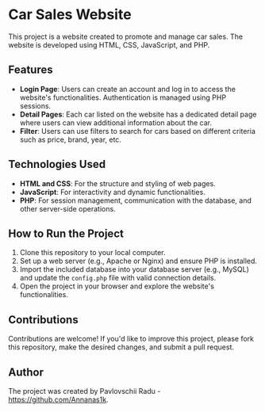 # Car Sales Website

This project is a website created to promote and manage car sales. The website is developed using HTML, CSS, JavaScript, and PHP.

## Features

- **Login Page**: Users can create an account and log in to access the website's functionalities. Authentication is managed using PHP sessions.
- **Detail Pages**: Each car listed on the website has a dedicated detail page where users can view additional information about the car.
- **Filter**: Users can use filters to search for cars based on different criteria such as price, brand, year, etc.

## Technologies Used

- **HTML and CSS**: For the structure and styling of web pages.
- **JavaScript**: For interactivity and dynamic functionalities.
- **PHP**: For session management, communication with the database, and other server-side operations.

## How to Run the Project

1. Clone this repository to your local computer.
2. Set up a web server (e.g., Apache or Nginx) and ensure PHP is installed.
3. Import the included database into your database server (e.g., MySQL) and update the `config.php` file with valid connection details.
4. Open the project in your browser and explore the website's functionalities.

## Contributions

Contributions are welcome! If you'd like to improve this project, please fork this repository, make the desired changes, and submit a pull request.

## Author

The project was created by Pavlovschii Radu - https://github.com/Annanas1k.

